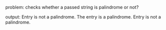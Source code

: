 problem: checks whether a passed string is palindrome or not? 

output:
Entry is not a palindrome.
The entry is a palindrome.
Entry is not a palindrome.
